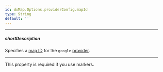 ```yaml
---
id: dxMap.Options.providerConfig.mapId
type: String
default: ''
---
```

---
##### shortDescription
Specifies a [map ID](https://developers.google.com/maps/documentation/get-map-id) for the `google` [provider](/api-reference/10%20UI%20Components/dxMap/1%20Configuration/provider.md '/Documentation/ApiReference/UI_Components/dxMap/Configuration/#provider').

---
This property is required if you use markers.